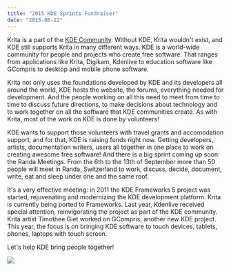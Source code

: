 ```yaml
---
title: "2015 KDE Sprints Fundraiser"
date: "2015-08-22"
---
```


Krita is a part of the [KDE Community](https://www.kde.org/fundraisers/kdesprints2015/). Without KDE, Krita wouldn't exist, and KDE still supports Krita in many different ways. KDE is a world-wide community for people and projects who create free software. That ranges from applications like Krita, Digikam, Kdenlive to education software like GCompris to desktop and mobile phone software.

Krita not only uses the foundations developed by KDE and its developers all around the world, KDE hosts the website, the forums, everything needed for development. And the people working on all this need to meet from time to time to discuss future directions, to make decisions about technology and to work together on all the software that KDE communities create. As with Krita, most of the work on KDE is done by volunteers!

KDE wants to support those volunteers with travel grants and accomodation support, and for that, KDE is raising funds right now. Getting developers, artists, documentation writers, users all together in one place to work on creating awesome free software! And there is a big sprint coming up soon: the Randa Meetings. From the 6th to the 13th of September more than 50 people will meet in Randa, Switzerland to work, discuss, decide, document, write, eat and sleep under one and the same roof.

It's a very effective meeting: in 2011 the KDE Frameworks 5 project was started, rejuvenating and modernizing the KDE development platform. Krita is currently being ported to Frameworks. Last year, Kdenlive received special attention, reinvigorating the project as part of the KDE community. Krita artist Timothee Giet worked on GCompris, another new KDE project. This year, the focus is on bringing KDE software to touch devices, tablets, phones, laptops with touch screen.

Let's help KDE bring people together!

[![](/images/posts/2015/Fundraiser-Banner-2015.png)](https://www.kde.org/fundraisers/kdesprints2015/)
